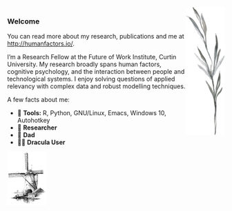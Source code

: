 <img src="https://raw.githubusercontent.com/humanfactors/humanfactors/master/Stick1.png" align="right" width="90vw">

### Welcome

You can read more about my research, publications and me at http://humanfactors.io/.

I’m a Research Fellow at the Future of Work Institute, Curtin University. My research broadly spans human factors, cognitive psychology, and the interaction between people and technological systems. I enjoy solving questions of applied relevancy with complex data and robust modelling techniques.

A few facts about me:

- 💾 **Tools:** R, Python, GNU/Linux, Emacs, Windows 10, Autohotkey
- 🔮 **Researcher**
- 👧 **Dad**
- 🧛‍♂️ **Dracula User**

<img src="https://raw.githubusercontent.com/humanfactors/humanfactors/master/Molen.png" width="90vw">
